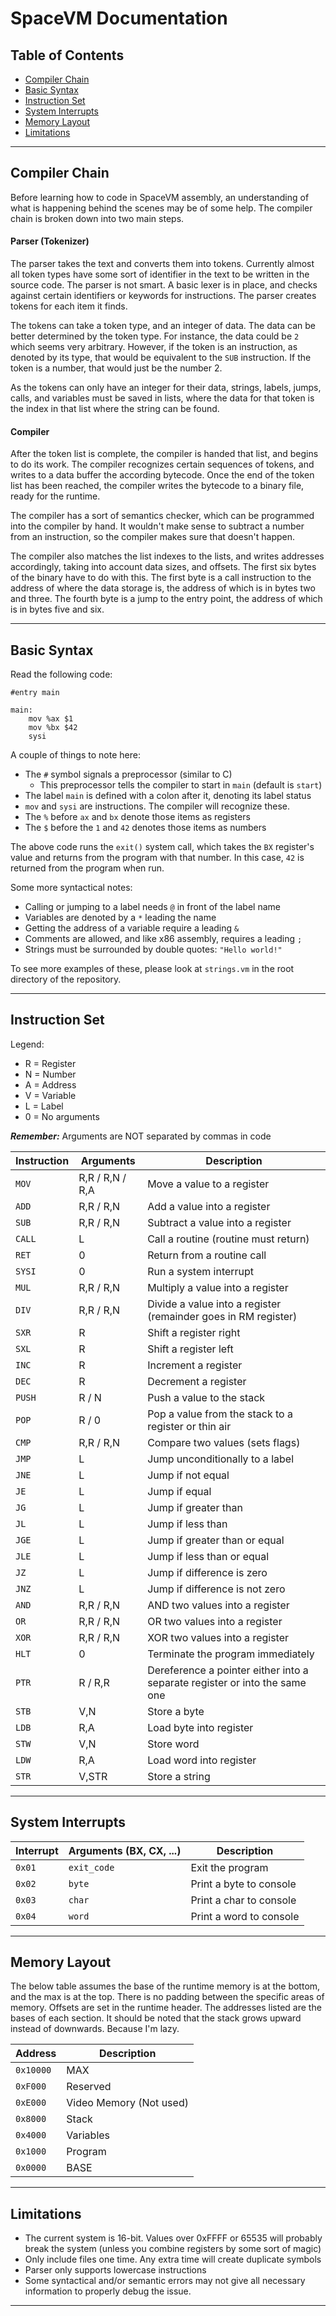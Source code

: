 # SpaceVM Documentation

## Table of Contents

* [Compiler Chain](#compiler-chain)
* [Basic Syntax](#basic-syntax)
* [Instruction Set](#instruction-set)
* [System Interrupts](#system-interrupts)
* [Memory Layout](#memory-layout)
* [Limitations](#limitations)

---

## Compiler Chain

Before learning how to code in SpaceVM assembly, an understanding of what is
happening behind the scenes may be of some help. The compiler chain is broken
down into two main steps.

#### Parser (Tokenizer)

The parser takes the text and converts them into tokens. Currently almost all
token types have some sort of identifier in the text to be written in the
source code. The parser is not smart. A basic lexer is in place, and checks
against certain identifiers or keywords for instructions. The parser creates
tokens for each item it finds.

The tokens can take a token type, and an integer of data. The data can be better
determined by the token type. For instance, the data could be `2` which seems
very arbitrary. However, if the token is an instruction, as denoted by its type,
that would be equivalent to the `SUB` instruction. If the token is a number, 
that would just be the number 2.

As the tokens can only have an integer for their data, strings, labels, jumps,
calls, and variables must be saved in lists, where the data for that token is
the index in that list where the string can be found.

#### Compiler

After the token list is complete, the compiler is handed that list, and begins
to do its work. The compiler recognizes certain sequences of tokens, and
writes to a data buffer the according bytecode. Once the end of the token list
has been reached, the compiler writes the bytecode to a binary file, ready for
the runtime.

The compiler has a sort of semantics checker, which can be programmed into
the compiler by hand. It wouldn't make sense to subtract a number from an
instruction, so the compiler makes sure that doesn't happen.

The compiler also matches the list indexes to the lists, and writes addresses
accordingly, taking into account data sizes, and offsets. The first six bytes
of the binary have to do with this. The first byte is a call instruction to
the address of where the data storage is, the address of which is in bytes
two and three. The fourth byte is a jump to the entry point, the address of
which is in bytes five and six.

---

## Basic Syntax

Read the following code:

```
#entry main

main:
	mov %ax $1
	mov %bx $42
	sysi
```

A couple of things to note here:

* The `#` symbol signals a preprocessor (similar to C)
	* This preprocessor tells the compiler to start in `main` (default is
		`start`)
* The label `main` is defined with a colon after it, denoting its label
status
* `mov` and `sysi` are instructions. The compiler will recognize these.
* The `%` before `ax` and `bx` denote those items as registers
* The `$` before the `1` and `42` denotes those items as numbers

The above code runs the `exit()` system call, which takes the `BX` register's
value and returns from the program with that number. In this case, `42` is
returned from the program when run.

Some more syntactical notes:

* Calling or jumping to a label needs `@` in front of the label name
* Variables are denoted by a `*` leading the name
* Getting the address of a variable require a leading `&`
* Comments are allowed, and like x86 assembly, requires a leading `;`
* Strings must be surrounded by double quotes: `"Hello world!"`

To see more examples of these, please look at `strings.vm` in the root
directory of the repository.

---

## Instruction Set

Legend:
* R = Register
* N = Number
* A = Address
* V = Variable
* L = Label
* 0 = No arguments

**_Remember:_** Arguments are NOT separated by commas in code

| Instruction 	| Arguments 			| Description 		|
| ------------- | --------------------- | ----------------- |
| `MOV`		  	| R,R / R,N / R,A		| Move a value to a register |
| `ADD`		  	| R,R / R,N				| Add a value into a register |
| `SUB`		  	| R,R / R,N				| Subtract a value into a register |
| `CALL`		| L						| Call a routine (routine must return) |
| `RET`			| 0						| Return from a routine call |
| `SYSI`		| 0						| Run a system interrupt |
| `MUL`			| R,R / R,N				| Multiply a value into a register |
| `DIV`			| R,R / R,N				| Divide a value into a register (remainder goes in RM register) |
| `SXR`			| R						| Shift a register right |
| `SXL`			| R						| Shift a register left |
| `INC`			| R						| Increment a register |
| `DEC`			| R						| Decrement a register |
| `PUSH`		| R / N					| Push a value to the stack |
| `POP`			| R / 0					| Pop a value from the stack to a register or thin air |
| `CMP`			| R,R / R,N				| Compare two values (sets flags) |
| `JMP`			| L						| Jump unconditionally to a label |
| `JNE`			| L						| Jump if not equal |
| `JE`			| L						| Jump if equal |
| `JG`			| L						| Jump if greater than |
| `JL`			| L						| Jump if less than |
| `JGE`			| L						| Jump if greater than or equal |
| `JLE`			| L						| Jump if less than or equal |
| `JZ`			| L						| Jump if difference is zero |
| `JNZ`			| L						| Jump if difference is not zero |
| `AND`			| R,R / R,N				| AND two values into a register |
| `OR`			| R,R / R,N				| OR two values into a register |
| `XOR`			| R,R / R,N				| XOR two values into a register |
| `HLT`			| 0						| Terminate the program immediately |
| `PTR`			| R / R,R				| Dereference a pointer either into a separate register or into the same one |
| `STB`			| V,N					| Store a byte |
| `LDB`			| R,A					| Load byte into register |
| `STW`			| V,N					| Store word |
| `LDW`			| R,A					| Load word into register |
| `STR`			| V,STR					| Store a string |

---

## System Interrupts

| Interrupt 	| Arguments (BX, CX, ...) 	| Description 		|
| ------------- | ------------------------- | ----------------- |
| `0x01`		| `exit_code`				| Exit the program |
| `0x02`		| `byte`					| Print a byte to console |
| `0x03`		| `char`					| Print a char to console |
| `0x04`		| `word`					| Print a word to console |

---

## Memory Layout

The below table assumes the base of the runtime memory is at the bottom, and
the max is at the top. There is no padding between the specific areas of
memory. Offsets are set in the runtime header. The addresses listed are the
bases of each section. It should be noted that the stack grows upward instead
of downwards. Because I'm lazy.

| Address 	| Description 	|
| --------- | ------------- |
| `0x10000`	| MAX			|
| `0xF000`	| Reserved		|
| `0xE000`	| Video Memory (Not used) |
| `0x8000`	| Stack 		|
| `0x4000`	| Variables		|
| `0x1000`	| Program		|
| `0x0000`	| BASE			|

---

## Limitations

* The current system is 16-bit. Values over 0xFFFF or 65535 will probably break 
the system (unless you combine registers by some sort of magic)
* Only include files one time. Any extra time will create duplicate symbols
* Parser only supports lowercase instructions
* Some syntactical and/or semantic errors may not give all necessary
information to properly debug the issue.

---